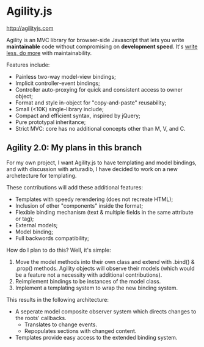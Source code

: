 # Agility.js
 
http://agilityjs.com

Agility is an MVC library for browser-side Javascript that lets you write **maintainable** code without compromising on **development speed**. It's [write less, do more](http://www.jquery.com) with maintainability. 

Features include:

+ Painless two-way model-view bindings;
+ Implicit controller-event bindings;
+ Controller auto-proxying for quick and consistent access to owner object;
+ Format and style in-object for "copy-and-paste" reusability;
+ Small (<10K) single-library include;
+ Compact and efficient syntax, inspired by jQuery;
+ Pure prototypal inheritance;
+ Strict MVC: core has no additional concepts other than M, V, and C.


## Agility 2.0: My plans in this branch

For my own project, I want Agility.js to have templating and model bindings, and with discussion with arturadib, I have decided to work on a new archetecture for templating.

These contributions will add these additional features:

+ Templates with speedy rerendering (does not recreate HTML);
+ Inclusion of other "components" inside the format;
+ Flexible binding mechanism (text & multiple fields in the same attribute or tag);
+ External models;
+ Model binding;
+ Full backwords compatibility;

How do I plan to do this? Well, it's simple:

1. Move the model methods into their own class and extend with .bind() & .prop() methods. Agility objects will observe their models (which would be a feature not a necessity with additional contributions).
2. Reimplement bindings to be instances of the model class.
3. Implement a templating system to wrap the new binding system.

This results in the following architecture:
+ A seperate model composite observer system which directs changes to the roots' callbacks.
  * Translates to change events.
  * Repopulates sections with changed content.
+ Templates provide easy access to the extended binding system.